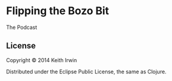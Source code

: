 # Flipping the Bozo Bit

The Podcast

## License

Copyright &copy; 2014 Keith Irwin

Distributed under the Eclipse Public License, the same as Clojure.
